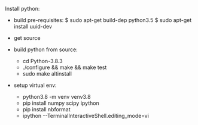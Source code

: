 Install python:
- build pre-requisites:
$ sudo apt-get build-dep python3.5
$ sudo apt-get install uuid-dev 

- get source
- build python from source:
  * cd Python-3.8.3
  * ./configure && make && make test
  * sudo make altinstall

- setup virtual env:
  * python3.8 -m venv venv3.8
  * pip install numpy scipy ipython
  * pip install nbformat
  * ipython --TerminalInteractiveShell.editing_mode=vi
